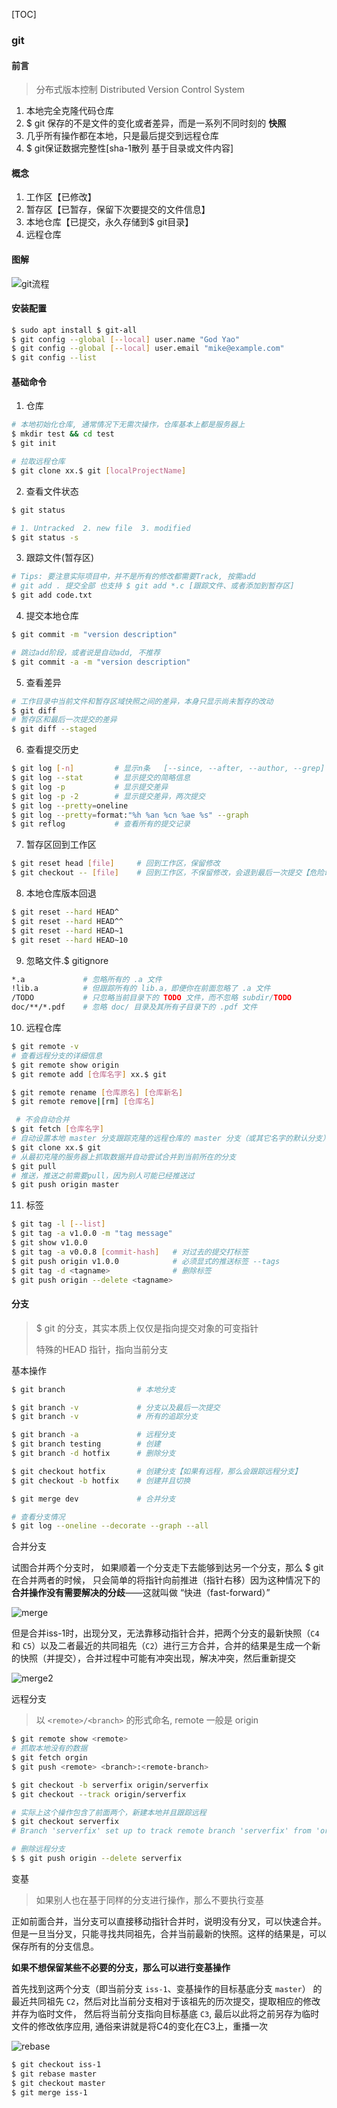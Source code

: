 [TOC]

### git

#### 前言

>   分布式版本控制 Distributed Version Control System

1. 本地完全克隆代码仓库
2. $ git 保存的不是文件的变化或者差异，而是一系列不同时刻的 **快照**
3. 几乎所有操作都在本地，只是最后提交到远程仓库
4. $ git保证数据完整性[sha-1散列 基于目录或文件内容]

#### 概念

1.  工作区【已修改】
2.  暂存区【已暂存，保留下次要提交的文件信息】
3.  本地仓库【已提交，永久存储到$ git目录】
4.  远程仓库

#### 图解

<img src="./images/git.svg" alt="git流程"  />

#### 安装配置

~~~bash
$ sudo apt install $ git-all
$ git config --global [--local] user.name "God Yao"      		
$ git config --global [--local] user.email "mike@example.com"	
$ git config --list
~~~

#### 基础命令

1.  仓库

~~~bash
# 本地初始化仓库, 通常情况下无需次操作，仓库基本上都是服务器上
$ mkdir test && cd test 		
$ git init 

# 拉取远程仓库
$ git clone xx.$ git [localProjectName]	
~~~

2.  查看文件状态

~~~bash
$ git status  

# 1. Untracked  2. new file  3. modified
$ git status -s 		
~~~

3. 跟踪文件(暂存区)


~~~bash
# Tips: 要注意实际项目中，并不是所有的修改都需要Track, 按需add
# git add . 提交全部 也支持 $ git add *.c [跟踪文件、或者添加到暂存区]
$ git add code.txt  
~~~

4.  提交本地仓库

~~~bash
$ git commit -m "version description"

# 跳过add阶段，或者说是自动add, 不推荐
$ git commit -a -m "version description"	
~~~

5.  查看差异

~~~bash
# 工作目录中当前文件和暂存区域快照之间的差异，本身只显示尚未暂存的改动
$ git diff 	
# 暂存区和最后一次提交的差异
$ git diff --staged 
~~~

6. 查看提交历史


~~~bash
$ git log [-n]	   	   # 显示n条	[--since, --after, --author, --grep]
$ git log --stat	   # 显示提交的简略信息
$ git log -p    	   # 显示提交差异
$ git log -p -2 	   # 显示提交差异，两次提交
$ git log --pretty=oneline
$ git log --pretty=format:"%h %an %cn %ae %s" --graph 
$ git reflog    	   # 查看所有的提交记录
~~~

7. 暂存区回到工作区

~~~bash
$ git reset head [file]		# 回到工作区，保留修改
$ git checkout -- [file] 	# 回到工作区，不保留修改，会退到最后一次提交【危险命令】
~~~

8. 本地仓库版本回退

~~~bash
$ git reset --hard HEAD^
$ git reset --hard HEAD^^
$ git reset --hard HEAD~1
$ git reset --hard HEAD~10
~~~

9. 忽略文件.$ gitignore

~~~bash
*.a 			# 忽略所有的 .a 文件
!lib.a 			# 但跟踪所有的 lib.a，即便你在前面忽略了 .a 文件
/TODO   		# 只忽略当前目录下的 TODO 文件，而不忽略 subdir/TODO
doc/**/*.pdf 	# 忽略 doc/ 目录及其所有子目录下的 .pdf 文件
~~~

10. 远程仓库

~~~bash
$ git remote -v
# 查看远程分支的详细信息
$ git remote show origin 
$ git remote add [仓库名字] xx.$ git

$ git remote rename [仓库原名] [仓库新名]
$ git remote remove|[rm] [仓库名]

 # 不会自动合并
$ git fetch [仓库名字]  
# 自动设置本地 master 分支跟踪克隆的远程仓库的 master 分支（或其它名字的默认分支）
$ git clone xx.$ git 
# 从最初克隆的服务器上抓取数据并自动尝试合并到当前所在的分支
$ git pull 
# 推送，推送之前需要pull，因为别人可能已经推送过 
$ git push origin master
~~~

11. 标签

~~~bash
$ git tag -l [--list]
$ git tag -a v1.0.0 -m "tag message"
$ git show v1.0.0
$ git tag -a v0.0.8 [commit-hash] 	# 对过去的提交打标签
$ git push origin v1.0.0			# 必须显式的推送标签 --tags
$ git tag -d <tagname>				# 删除标签
$ git push origin --delete <tagname>
~~~

#### 分支

> $ git 的分支，其实本质上仅仅是指向提交对象的可变指针
>
> 特殊的HEAD 指针，指向当前分支

基本操作

~~~bash
$ git branch 				# 本地分支

$ git branch -v				# 分支以及最后一次提交
$ git branch -v				# 所有的追踪分支

$ git branch -a 			# 远程分支
$ git branch testing		# 创建
$ git branch -d hotfix		# 删除分支

$ git checkout hotfix		# 创建分支【如果有远程，那么会跟踪远程分支】
$ git checkout -b hotfix	# 创建并且切换

$ git merge dev 			# 合并分支

# 查看分支情况
$ git log --oneline --decorate --graph --all	
~~~

合并分支

试图合并两个分支时， 如果顺着一个分支走下去能够到达另一个分支，那么 $ git 在合并两者的时候， 只会简单的将指针向前推进（指针右移）因为这种情况下的**合并操作没有需要解决的分歧**——这就叫做 “快进（fast-forward）”

![merge](images/merge.svg)



但是合并iss-1时，出现分叉，无法靠移动指针合并，把两个分支的最新快照（`C4` 和 `C5`）以及二者最近的共同祖先（`C2`）进行三方合并，合并的结果是生成一个新的快照（并提交），合并过程中可能有冲突出现，解决冲突，然后重新提交

![merge2](images/merge2.svg)

远程分支

> 以 `<remote>/<branch>` 的形式命名, remote 一般是 origin

~~~bash
$ git remote show <remote>
# 抓取本地没有的数据
$ git fetch orgin
$ git push <remote> <branch>:<remote-branch>

$ git checkout -b serverfix origin/serverfix
$ git checkout --track origin/serverfix

# 实际上这个操作包含了前面两个，新建本地并且跟踪远程
$ git checkout serverfix  
# Branch 'serverfix' set up to track remote branch 'serverfix' from 'origin'.

# 删除远程分支
$ $ git push origin --delete serverfix
~~~

变基

> 如果别人也在基于同样的分支进行操作，那么不要执行变基

正如前面合并，当分支可以直接移动指针合并时，说明没有分叉，可以快速合并。但是一旦当分叉，只能寻找共同祖先，合并当前最新的快照。这样的结果是，可以保存所有的分支信息。

**如果不想保留某些不必要的分支，那么可以进行变基操作**

首先找到这两个分支（即当前分支 `iss-1`、变基操作的目标基底分支 `master`） 的最近共同祖先 `C2`，然后对比当前分支相对于该祖先的历次提交，提取相应的修改并存为临时文件， 然后将当前分支指向目标基底 `C3`, 最后以此将之前另存为临时文件的修改依序应用, 通俗来讲就是将C4的变化在C3上，重播一次

![rebase](images/rebase.svg)

~~~bash
$ git checkout iss-1
$ git rebase master
$ git checkout master
$ git merge iss-1
~~~
